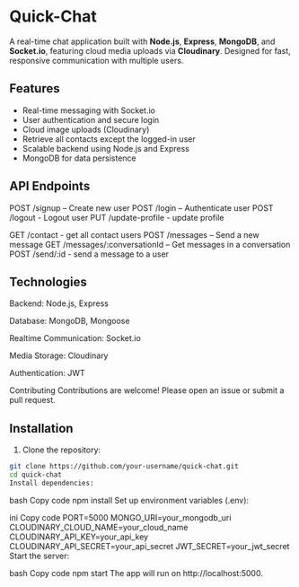 # Quick-Chat

A real-time chat application built with **Node.js**, **Express**, **MongoDB**, and **Socket.io**, featuring cloud media uploads via **Cloudinary**. Designed for fast, responsive communication with multiple users.

## Features

- Real-time messaging with Socket.io
- User authentication and secure login
- Cloud image uploads (Cloudinary)
- Retrieve all contacts except the logged-in user
- Scalable backend using Node.js and Express
- MongoDB for data persistence

## API Endpoints
POST /signup – Create new user
POST /login – Authenticate user
POST /logout - Logout user
PUT /update-profile - update profile

GET /contact - get all contact users
POST /messages – Send a new message
GET /messages/:conversationId – Get messages in a conversation
POST /send/:id - send a message to a user

## Technologies
Backend: Node.js, Express

Database: MongoDB, Mongoose

Realtime Communication: Socket.io

Media Storage: Cloudinary

Authentication: JWT

Contributing
Contributions are welcome! Please open an issue or submit a pull request.

## Installation

1. Clone the repository:

```bash
git clone https://github.com/your-username/quick-chat.git
cd quick-chat
Install dependencies:

```

bash
Copy code
npm install
Set up environment variables (.env):

ini
Copy code
PORT=5000
MONGO_URI=your_mongodb_uri
CLOUDINARY_CLOUD_NAME=your_cloud_name
CLOUDINARY_API_KEY=your_api_key
CLOUDINARY_API_SECRET=your_api_secret
JWT_SECRET=your_jwt_secret
Start the server:

bash
Copy code
npm start
The app will run on http://localhost:5000.


